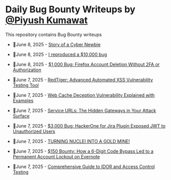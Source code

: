 # Daily Bug Bounty Writeups by [@Piyush Kumawat](https://twitter.com/piyush_supiy) 
This repository contains Bug Bounty writeups

<!-- BLOG-POST-LIST:START -->
 - 💯June 8, 2025 - [Story of a Cyber Newbie](https://medium.com/@cosmicbyt3/story-of-a-cyber-newbie-81dd7c92ff26?source=rss------bug_bounty-5) 

 - 💯June 8, 2025 - [I reproduced a $10,000 bug](https://infosecwriteups.com/i-reproduced-a-10-000-bug-28466603e45e?source=rss------bug_bounty-5) 

 - 💯June 8, 2025 - [$1,000 Bug: Firefox Account Deletion Without 2FA or Authorization](https://infosecwriteups.com/1-000-bug-firefox-account-deletion-without-2fa-or-authorization-e7a6c5bfd028?source=rss------bug_bounty-5) 

 - 💯June 7, 2025 - [RedTiger: Advanced Automated XSS Vulnerability Testing Tool](https://medium.com/@medjahdii/redtiger-advanced-automated-xss-vulnerability-testing-tool-a506706767dc?source=rss------bug_bounty-5) 

 - 💯June 7, 2025 - [Web Cache Deception Vulnerability Explained with Examples](https://medium.com/h7w/web-cache-deception-vulnerability-explained-with-examples-2a9654445383?source=rss------bug_bounty-5) 

 - 💯June 7, 2025 - [Service URLs: The Hidden Gateways in Your Attack Surface](https://osintteam.blog/service-urls-the-hidden-gateways-in-your-attack-surface-cb22fcc74884?source=rss------bug_bounty-5) 

 - 💯June 7, 2025 - [$3,000 Bug: HackerOne for Jira Plugin Exposed JWT to Unauthorized Users](https://osintteam.blog/3-000-bug-hackerone-for-jira-plugin-exposed-jwt-to-unauthorized-users-f1fcb08abde2?source=rss------bug_bounty-5) 

 - 💯June 7, 2025 - [TURNING NUCLEI INTO A GOLD MINE!](https://medium.com/@Tenebris_Venator/turning-nuclei-into-a-gold-mine-ba2ae1020015?source=rss------bug_bounty-5) 

 - 💯June 7, 2025 - [$150 Bounty: How a 6-Digit Code Bypass Led to a Permanent Account Lockout on Evernote](https://osintteam.blog/150-bounty-how-a-6-digit-code-bypass-led-to-a-permanent-account-lockout-on-evernote-8d78e10557f4?source=rss------bug_bounty-5) 

 - 💯June 7, 2025 - [Comprehensive Guide to IDOR and Access Control Testing](https://medium.com/@vishakcb2004/comprehensive-guide-to-idor-and-access-control-testing-d40bf8266f5b?source=rss------bug_bounty-5) 
<!-- BLOG-POST-LIST:END -->
